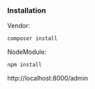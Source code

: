### Installation

Vendor:  
```bash
composer install
```  
NodeModule:  
```bash
npm install
```  

http://localhost:8000/admin